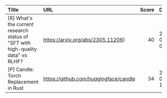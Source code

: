 | Title                                                                           | URL                                   |   Score | Date                |
|:--------------------------------------------------------------------------------|:--------------------------------------|--------:|:--------------------|
| [R] What's the current research status of "SFT with high-quality data" vs RLHF? | https://arxiv.org/abs/2305.11206)     |      40 | 2023-08-08 09:51:59 |
| [P] Candle: Torch Replacement in Rust                                           | https://github.com/huggingface/candle |      34 | 2023-08-08 15:58:25 |